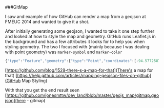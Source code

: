 ###GitMap

I saw and example of how GitHub can render a map from a geojson at FMEUC 2014 and wanted to give it a shot.

After initially generating some geojson, I wanted to take it one step further and looked at how to style the map and geometry.  GitHub runs Leaflet.js in the background and has a few attributes it looks for to help you when styling geometry. The two I focused with (mainly because I was dealing with point geometry) was `marker-symbol` and `marker-color` 
```javascript
{"type":"Feature","geometry":{"type":"Point","coordinates":[-94.5772587,39.0988014]},"properties":{"name":"Kansas City","marker-color":"#00f","marker-symbol":"city"}}
```
[https://github.com/blog/1528-there-s-a-map-for-that](There's a map for that)
[https://help.github.com/articles/mapping-geojson-files-on-github](GitHub Map Styling)

With that you get the end result seen [https://github.com/jonesmttw/dev_land/blob/master/geojs_map/gitmap.geojson](here - gitmap)


